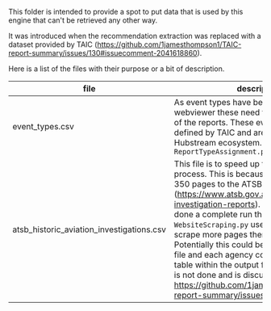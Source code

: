 This folder is intended to provide a spot to put data that is used by this engine that can't be retrieved any other way.

It was introduced when the recommendation extraction was replaced with a dataset provided by TAIC (https://github.com/1jamesthompson1/TAIC-report-summary/issues/130#issuecomment-2041618860).

Here is a list of the files with their purpose or a bit of description.

| file | description |
| --- | ---- |
| event_types.csv | As event types have been added to the webviewer these need to be assigned to all of the reports. These event types are defined by TAIC and are used within the Hubstream ecosystem. This set is used by `ReportTypeAssignment.py`
| atsb_historic_aviation_investigations.csv | This file is to speed up the web scraping process. This is because there are about 350 pages to the ATSB aviation report table (https://www.atsb.gov.au/aviation-investigation-reports). Therefore I have done a complete run through and `WebsiteScraping.py` uses this file to not scrape more pages then it has too. Potentially this could be moved to the output file and each agency could maintain its own table within the output folder. Currently this is not done and is discussed here: https://github.com/1jamesthompson1/TAIC-report-summary/issues/259